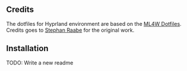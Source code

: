 ## Credits
The dotfiles for Hyprland environment are based on the [ML4W Dotfiles](https://github.com/mylinuxforwork/dotfiles). Credits goes to [Stephan Raabe](https://github.com/mylinuxforwork) for the original work.

## Installation
TODO: Write a new readme
